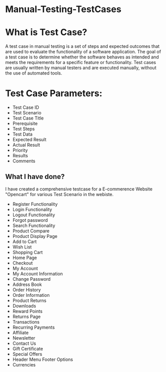 # Manual-Testing-TestCases

# What is Test Case?
A test case in manual testing is a set of steps and expected outcomes that are used to evaluate the functionality of a software application. The goal of a test case is to determine whether the software behaves as intended and meets the requirements for a specific feature or functionality. Test cases are usually written by manual testers and are executed manually, without the use of automated tools.

# Test Case Parameters:
- Test Case ID
- Test Scenario
- Test Case Title
- Prerequisite
- Test Steps
- Test Data
- Expected Result
- Actual Result
- Priority
- Results
- Comments

## What I have done?
 I have created a comprehensive testcase for a E-commerence Website "Opencart" for various Test Scenario in the webiste.
 - Register Functionality
 - Login Functionality
 - Logout Functionality
 - Forgot password
 - Search Functionality
 - Product Compare
 - Product Display Page
 - Add to Cart
 - Wish List
 - Shopping Cart
 - Home Page
 - Checkout
 - My Account
 - My Account Information
 - Change Password
 - Address Book
 - Order History
 - Order Information
 - Product Returns
 - Downloads
 - Reward Points
 - Returns Page
 - Transactions
 - Recurring Payments
 - Affiliate
 - Newsletter
 - Contact Us
 - Gift Certificate
 - Special Offers
 - Header Menu Footer Options
 - Currencies
 
